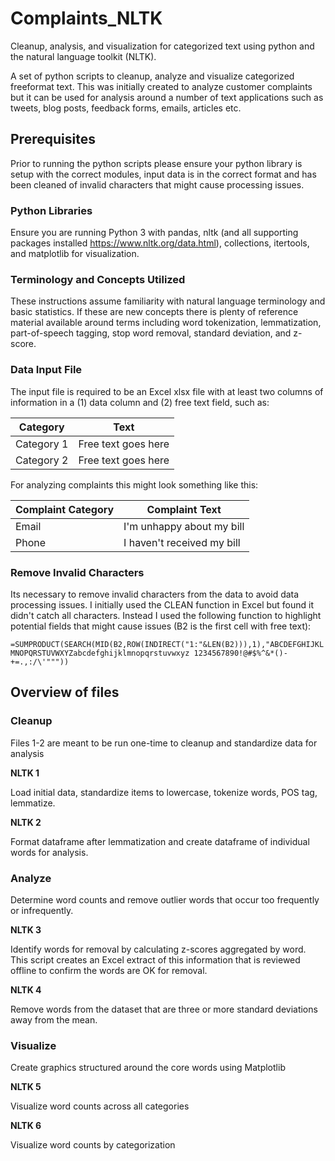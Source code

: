 # Complaints_NLTK
Cleanup, analysis, and visualization for categorized text using python and the natural language toolkit (NLTK).

A set of python scripts to cleanup, analyze and visualize categorized freeformat text. This was initially created to analyze customer complaints but it can be used for analysis around a number of text applications such as tweets, blog posts, feedback forms, emails, articles etc.

## Prerequisites
Prior to running the python scripts please ensure your python library is setup with the correct modules, input data is in the correct format and has been cleaned of invalid characters that might cause processing issues.

### Python Libraries
Ensure you are running Python 3 with pandas, nltk (and all supporting packages installed https://www.nltk.org/data.html), collections, itertools, and matplotlib for visualization.

### Terminology and Concepts Utilized
These instructions assume familiarity with natural language terminology and basic statistics. If these are new concepts there is plenty of reference material available around terms including word tokenization, lemmatization, part-of-speech tagging, stop word removal, standard deviation, and z-score. 

### Data Input File
The input file is required to be an Excel xlsx file with at least two columns of information in a (1) data column and (2) free text field, such as:

| Category  | Text |
| ------------- | ------------- |
| Category 1  | Free text goes here  |
| Category 2  | Free text goes here  |

For analyzing complaints this might look something like this:

| Complaint Category  | Complaint Text |
| ------------- | ------------- |
| Email  | I'm unhappy about my bill  |
| Phone  | I haven't received my bill  |

### Remove Invalid Characters
Its necessary to remove invalid characters from the data to avoid data processing issues. I initially used the CLEAN function in Excel but found it didn't catch all characters. Instead I used the following function to highlight potential fields that might cause issues (B2 is the first cell with free text):

`=SUMPRODUCT(SEARCH(MID(B2,ROW(INDIRECT("1:"&LEN(B2))),1),"ABCDEFGHIJKLMNOPQRSTUVWXYZabcdefghijklmnopqrstuvwxyz 1234567890!@#$%^&*()-+=.,:/\'"""))`

## Overview of files
### Cleanup

Files 1-2 are meant to be run one-time to cleanup and standardize data for analysis

**NLTK 1**

  Load initial data, standardize items to lowercase, tokenize words, POS tag, lemmatize.

**NLTK 2**

  Format dataframe after lemmatization and create dataframe of individual words for analysis.

### Analyze

  Determine word counts and remove outlier words that occur too frequently or infrequently.

**NLTK 3**

Identify words for removal by calculating z-scores aggregated by word. This script creates an Excel extract of this information that is reviewed offline to confirm the words are OK for removal.

**NLTK 4**

Remove words from the dataset that are three or more standard deviations away from the mean.

### Visualize

Create graphics structured around the core words using Matplotlib 

**NLTK 5**

Visualize word counts across all categories

**NLTK 6**

Visualize word counts by categorization
